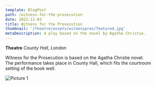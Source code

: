 ```yaml
---
template: BlogPost
path: /witness-for-the-prosecution
date: 2022-11-03
title: Witness for the Prosecution
thumbnail: '/theatre/assets/witnesspros/featured.jpg'
metaDescription: A play based on the novel by Agatha Christie.
---
```


**Theatre**      *County Hall, London*  



Witness for the Prosecution is based on the Agatha Christie novel.  
The performance takes place in County Hall, which fits the courtroom setting of the book well.

![Picture 1](/theatre/assets/witnesspros/witness1.jpg)